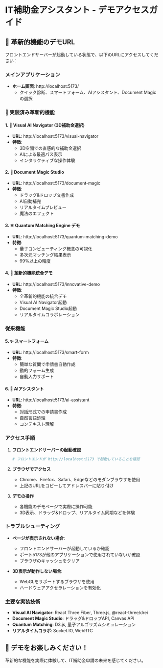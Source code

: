 # IT補助金アシスタント - デモアクセスガイド

## 🚀 革新的機能のデモURL

フロントエンドサーバーが起動している状態で、以下のURLにアクセスしてください：

### メインアプリケーション
- **ホーム画面**: http://localhost:5173/
  - クイック診断、スマートフォーム、AIアシスタント、Document Magicの選択

### 🌟 実装済み革新的機能

#### 1. 🎯 Visual AI Navigator (3D補助金選択)
- **URL**: http://localhost:5173/visual-navigator
- **特徴**: 
  - 3D空間での直感的な補助金選択
  - AIによる最適パス表示
  - インタラクティブな操作体験

#### 2. 🎨 Document Magic Studio
- **URL**: http://localhost:5173/document-magic
- **特徴**:
  - ドラッグ&ドロップ文書作成
  - AI自動補完
  - リアルタイムプレビュー
  - 魔法のエフェクト

#### 3. ⚛️ Quantum Matching Engine デモ
- **URL**: http://localhost:5173/quantum-matching-demo
- **特徴**:
  - 量子コンピューティング概念の可視化
  - 多次元マッチング結果表示
  - 99%以上の精度

#### 4. 🚀 革新的機能統合デモ
- **URL**: http://localhost:5173/innovative-demo
- **特徴**:
  - 全革新的機能の統合デモ
  - Visual AI Navigator起動
  - Document Magic Studio起動
  - リアルタイムコラボレーション

### 従来機能

#### 5. ✨ スマートフォーム
- **URL**: http://localhost:5173/smart-form
- **特徴**:
  - 簡単な質問で申請書自動作成
  - 動的フォーム生成
  - 自動入力サポート

#### 6. 🤖 AIアシスタント
- **URL**: http://localhost:5173/ai-assistant
- **特徴**:
  - 対話形式での申請書作成
  - 自然言語処理
  - コンテキスト理解

### アクセス手順

1. **フロントエンドサーバーの起動確認**
   ```bash
   # フロントエンドが http://localhost:5173 で起動していることを確認
   ```

2. **ブラウザでアクセス**
   - Chrome、Firefox、Safari、Edgeなどのモダンブラウザを使用
   - 上記のURLをコピーしてアドレスバーに貼り付け

3. **デモの操作**
   - 各機能のデモページで実際に操作可能
   - 3D表示、ドラッグ&ドロップ、リアルタイム同期などを体験

### トラブルシューティング

- **ページが表示されない場合**:
  - フロントエンドサーバーが起動しているか確認
  - ポート5173が他のアプリケーションで使用されていないか確認
  - ブラウザのキャッシュをクリア

- **3D表示が動作しない場合**:
  - WebGLをサポートするブラウザを使用
  - ハードウェアアクセラレーションを有効化

### 主要な実装技術

- **Visual AI Navigator**: React Three Fiber, Three.js, @react-three/drei
- **Document Magic Studio**: ドラッグ&ドロップAPI, Canvas API
- **Quantum Matching**: D3.js, 量子アルゴリズムシミュレーション
- **リアルタイムコラボ**: Socket.IO, WebRTC

## 🎉 デモをお楽しみください！

革新的な機能を実際に体験して、IT補助金申請の未来を感じてください。